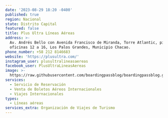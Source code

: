 ```yaml
---
date: '2023-08-29 18:20 -0400'
published: true
region: Nacional
state: Distrito Capital
featured: false
title: Plus Ultra Líneas Aéreas
address: >-
  Av. Andrés Bello con Avenida Francisco de Miranda, Torre Atlantic, piso 7,
  oficinas 12 a 16, Los Palos Grandes, Municipio Chacao.
phone_number: +58 212 8146683
website: 'https://plusultra.com/'
instagram_user: plusultralineasaereas
facebook_user: PlusUltraLineasAereas
image: >-
  https://raw.githubusercontent.com/boardingpassblog/boardingpassblog.github.io/main/assets/images/PlusUltra-Airlines-Logo.jpg
services:
  - Servicio de Reservación
  - Venta de Boletos Aéreos Internacionales
  - Viajes Internacionales
types:
  - Líneas aéreas
services_extra: Organización de Viajes de Turismo
---
```


